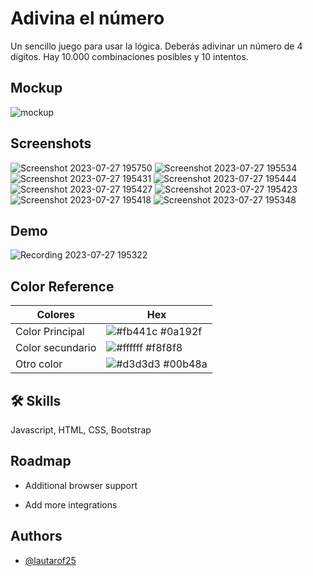 
# Adivina el número

Un sencillo juego para usar la lógica. Deberás adivinar un número de 4 dígitos. Hay 10.000 combinaciones posibles y 10 intentos.

## Mockup
![mockup](https://github.com/Lautarof25/guessTheNumber/assets/81919816/499b5952-38d4-4d76-b614-bfd8f8e9de2c)

## Screenshots
![Screenshot 2023-07-27 195750](https://github.com/Lautarof25/guessTheNumber/assets/81919816/8954c6e3-4d0d-4461-a62e-a7e91f8ae048)
![Screenshot 2023-07-27 195534](https://github.com/Lautarof25/guessTheNumber/assets/81919816/d2f8b1a6-a03c-4c0a-bde3-e7184aa5a939)
![Screenshot 2023-07-27 195431](https://github.com/Lautarof25/guessTheNumber/assets/81919816/eb367266-7311-44ea-8249-7c99307c1d7d)
![Screenshot 2023-07-27 195444](https://github.com/Lautarof25/guessTheNumber/assets/81919816/2378098e-5d85-44a0-8053-edc03eac9929)
![Screenshot 2023-07-27 195427](https://github.com/Lautarof25/guessTheNumber/assets/81919816/eb5e323a-f59d-4f9f-b671-195efc670cc1)
![Screenshot 2023-07-27 195423](https://github.com/Lautarof25/guessTheNumber/assets/81919816/b9c4af37-eddc-4c74-b0b8-6a1df4f74b5a)
![Screenshot 2023-07-27 195418](https://github.com/Lautarof25/guessTheNumber/assets/81919816/a4a4b16e-e746-4aa6-8a15-5ceae639ee11)
![Screenshot 2023-07-27 195348](https://github.com/Lautarof25/guessTheNumber/assets/81919816/bc283ac7-76ef-41ef-a454-ed3f63c56b4e)

## Demo

![Recording 2023-07-27 195322](https://github.com/Lautarof25/guessTheNumber/assets/81919816/bcba2dbc-33af-48d7-9ea0-b2fbe52d5d02)


## Color Reference

| Colores             | Hex                                                                |
| ----------------- | ------------------------------------------------------------------ |
| Color Principal | ![#fb441c](https://via.placeholder.com/10/fb441c?text=+) #0a192f |
| Color secundario | ![#ffffff](https://via.placeholder.com/10/ffffff?text=+) #f8f8f8 |
| Otro color | ![#d3d3d3](https://via.placeholder.com/10/d3d3d3?text=+) #00b48a |

## 🛠 Skills
Javascript, HTML, CSS, Bootstrap


## Roadmap

- Additional browser support

- Add more integrations


## Authors

- [@lautarof25](https://www.github.com/lautarof25)

